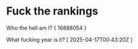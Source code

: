 # Fuck the rankings

Who the hell am I?
{ 16888054 }

What fucking year is it?
[ 2025-04-17T00:43:20Z ]
